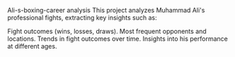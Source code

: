 Ali-s-boxing-career analysis
 This project analyzes Muhammad Ali's professional fights, extracting key insights such as:

 Fight outcomes (wins, losses, draws).
 Most frequent opponents and locations.
 Trends in fight outcomes over time.
 Insights into his performance at different ages.
